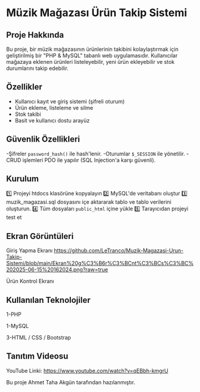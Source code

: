 #  Müzik Mağazası Ürün Takip Sistemi

##  Proje Hakkında

Bu proje, bir müzik mağazasının ürünlerinin takibini kolaylaştırmak için geliştirilmiş bir "PHP & MySQL" tabanlı web uygulamasıdır. Kullanıcılar mağazaya eklenen ürünleri listeleyebilir, yeni ürün ekleyebilir ve stok durumlarını takip edebilir.

##  Özellikler

- Kullanıcı kayıt ve giriş sistemi (şifreli oturum)
- Ürün ekleme, listeleme ve silme
- Stok takibi
- Basit ve kullanıcı dostu arayüz 

##  Güvenlik Özellikleri
-Şifreler `password_hash()` ile hash'lenir.
-Oturumlar `$_SESSION` ile yönetilir.
-CRUD işlemleri PDO ile yapılır (SQL Injection'a karşı güvenli).

##  Kurulum

1️⃣ Projeyi htdocs klasörüne kopyalayın
2️⃣ MySQL'de veritabanı oluştur
3️⃣  muzik_magazasi.sql dosyasını içe aktararak tablo ve tablo verilerini oluşturun.
4️⃣ Tüm dosyaları `public_html` içine yükle
5️⃣ Tarayıcıdan projeyi test et

##  Ekran Görüntüleri
Giriş Yapma Ekranı
https://github.com/LeTranco/Muzik-Magazasi-Urun-Takip-Sistemi/blob/main/Ekran%20g%C3%B6r%C3%BCnt%C3%BCs%C3%BC%202025-06-15%20162024.png?raw=true

Ürün Kontrol Ekranı


## Kullanılan Teknolojiler
1-PHP

1-MySQL

3-HTML / CSS / Bootstrap

##  Tanıtım Videosu
YouTube Linki:  https://www.youtube.com/watch?v=qEBbh-kmgrU

Bu proje Ahmet Taha Akgün tarafından hazılanmıştır.
